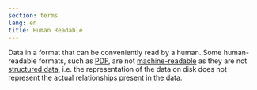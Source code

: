 ```yaml
---
section: terms
lang: en
title: Human Readable
---
```


Data in a format that can be conveniently read by a human. Some human-readable formats, such as [PDF](../pdf/), are not [machine-readable](../machine-readable/) as they are not [structured data](../structured-data/), i.e. the representation of the data on disk does not represent the actual relationships present in the data.

